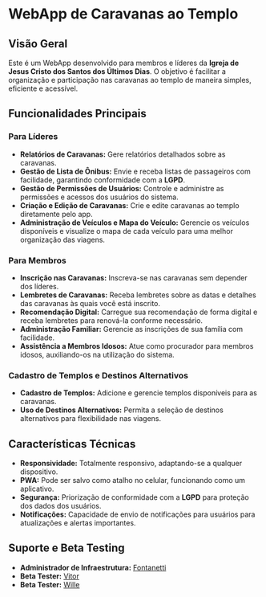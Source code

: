 # WebApp de Caravanas ao Templo

## Visão Geral

Este é um WebApp desenvolvido para membros e líderes da **Igreja de Jesus Cristo dos Santos dos Últimos Dias**. O objetivo é facilitar a organização e participação nas caravanas ao templo de maneira simples, eficiente e acessível.

## Funcionalidades Principais

### Para Líderes

- **Relatórios de Caravanas:** Gere relatórios detalhados sobre as caravanas.
- **Gestão de Lista de Ônibus:** Envie e receba listas de passageiros com facilidade, garantindo conformidade com a **LGPD**.
- **Gestão de Permissões de Usuários:** Controle e administre as permissões e acessos dos usuários do sistema.
- **Criação e Edição de Caravanas:** Crie e edite caravanas ao templo diretamente pelo app.
- **Administração de Veículos e Mapa do Veículo:** Gerencie os veículos disponíveis e visualize o mapa de cada veículo para uma melhor organização das viagens.

### Para Membros

- **Inscrição nas Caravanas:** Inscreva-se nas caravanas sem depender dos líderes.
- **Lembretes de Caravanas:** Receba lembretes sobre as datas e detalhes das caravanas às quais você está inscrito.
- **Recomendação Digital:** Carregue sua recomendação de forma digital e receba lembretes para renová-la conforme necessário.
- **Administração Familiar:** Gerencie as inscrições de sua família com facilidade.
- **Assistência a Membros Idosos:** Atue como procurador para membros idosos, auxiliando-os na utilização do sistema.

### Cadastro de Templos e Destinos Alternativos

- **Cadastro de Templos:** Adicione e gerencie templos disponíveis para as caravanas.
- **Uso de Destinos Alternativos:** Permita a seleção de destinos alternativos para flexibilidade nas viagens.

## Características Técnicas

- **Responsividade:** Totalmente responsivo, adaptando-se a qualquer dispositivo.
- **PWA:** Pode ser salvo como atalho no celular, funcionando como um aplicativo.
- **Segurança:** Priorização de conformidade com a **LGPD** para proteção dos dados dos usuários.
- **Notificações:** Capacidade de envio de notificações para usuários para atualizações e alertas importantes.

## Suporte e Beta Testing

- **Administrador de Infraestrutura:** [Fontanetti](https://github.com/fontanetti)
- **Beta Tester:** [Vitor](https://github.com/vitorroliveiraa)
- **Beta Tester:** [Wille](https://github.com/WillerTrambuch)

